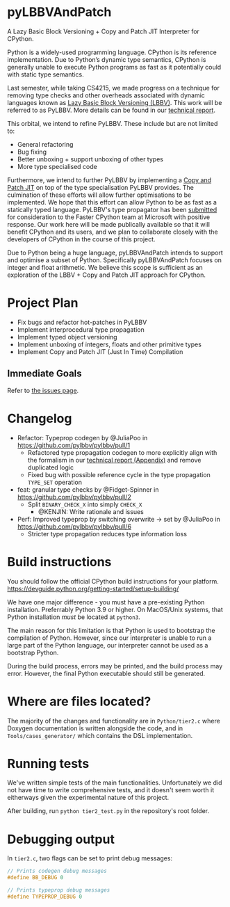 # pyLBBVAndPatch 

A Lazy Basic Block Versioning + Copy and Patch JIT Interpreter for CPython.

Python is a widely-used programming language. CPython is its reference implementation. Due to Python’s dynamic type semantics, CPython is generally unable to execute Python programs as fast as it potentially could with static type semantics.

Last semester, while taking CS4215, we made progress on a technique for removing type checks and other overheads associated with dynamic languages known as [Lazy Basic Block Versioning (LBBV)](https://arxiv.org/abs/1411.0352). This work will be referred to as PyLBBV. More details can be found in our [technical report](https://github.com/pylbbv/pylbbv/blob/pylbbv/report/CPython_Tier_2_LBBV_Report_For_Repo.pdf).

This orbital, we intend to refine PyLBBV. These include but are not limited to:
- General refactoring
- Bug fixing
- Better unboxing + support unboxing of other types
- More type specialised code

Furthermore, we intend to further PyLBBV by implementing a [Copy and Patch JIT](https://arxiv.org/abs/2011.13127) on top of the type specialisation PyLBBV provides. The culmination of these efforts will allow further optimisations to be implemented. We hope that this effort can allow Python to be as fast as a statically typed language. PyLBBV's type propagator has been [submitted](https://github.com/faster-cpython/ideas/issues/564) for consideration to the Faster CPython team at Microsoft with positive response. Our work here will be made publically available so that it will benefit CPython and its users, and we plan to collaborate closely with the developers of CPython in the course of this project.

Due to Python being a huge language, pyLBBVAndPatch intends to support and optimise a subset of Python. Specifically pyLBBVAndPatch focuses on integer and float arithmetic. We believe this scope is sufficient as an exploration of the LBBV + Copy and Patch JIT approach for CPython.

# Project Plan

- Fix bugs and refactor hot-patches in PyLBBV
- Implement interprocedural type propagation
- Implement typed object versioning
- Implement unboxing of integers, floats and other primitive types
- Implement Copy and Patch JIT (Just In Time) Compilation

## Immediate Goals

Refer to [the issues page](https://github.com/pylbbv/pylbbv/issues).

# Changelog

* Refactor: Typeprop codegen by @JuliaPoo in https://github.com/pylbbv/pylbbv/pull/1
    * Refactored type propagation codegen to more explicitly align with the formalism in our [technical report (Appendix)](https://github.com/pylbbv/pylbbv/blob/pylbbv/report/CPython_Tier_2_LBBV_Report_For_Repo.pdf) and remove duplicated logic
    * Fixed bug with possible reference cycle in the type propagation `TYPE_SET` operation
* feat: granular type checks by @Fidget-Spinner in https://github.com/pylbbv/pylbbv/pull/2
    * Split `BINARY_CHECK_X` into simply `CHECK_X`
        * @KENJIN: Write rationale and issues
* Perf: Improved typeprop by switching overwrite -> set by @JuliaPoo in https://github.com/pylbbv/pylbbv/pull/6
    * Stricter type propagation reduces type information loss

# Build instructions

You should follow the official CPython build instructions for your platform.
https://devguide.python.org/getting-started/setup-building/

We have one major difference - you must have a pre-existing Python installation.
Preferrably Python 3.9 or higher. On MacOS/Unix systems, that Python installation
*must* be located at `python3`.

The main reason for this limitation is that Python is used to bootstrap the compilation
of Python. However, since our interpreter is unable to run a large part of the Python
language, our interpreter cannot be used as a bootstrap Python.

During the build process, errors may be printed, and the build process may error. However,
the final Python executable should still be generated.

# Where are files located?

The majority of the changes and functionality are in `Python/tier2.c` where Doxygen documentation
is written alongside the code, and in `Tools/cases_generator/` which contains the DSL implementation.

# Running tests

We've written simple tests of the main functionalities.
Unfortunately we did not have time to write comprehensive tests, and it doesn't seem worth it eitherways given the experimental nature of this project.

After building, run `python tier2_test.py` in the repository's root folder.

# Debugging output

In `tier2.c`, two flags can be set to print debug messages:
```c
// Prints codegen debug messages
#define BB_DEBUG 0

// Prints typeprop debug messages
#define TYPEPROP_DEBUG 0
```